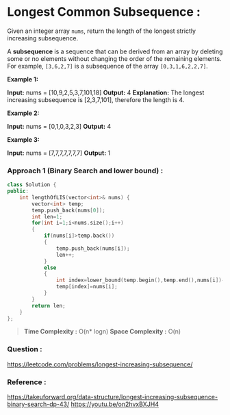 # Longest Common Subsequence :

Given an integer array `nums`, return the length of the longest strictly increasing subsequence.

A **subsequence** is a sequence that can be derived from an array by deleting some or no elements without changing the order of the remaining elements. For example, `[3,6,2,7]` is a subsequence of the array `[0,3,1,6,2,2,7]`.

**Example 1:**

**Input:** nums = [10,9,2,5,3,7,101,18]
**Output:** 4
**Explanation:** The longest increasing subsequence is [2,3,7,101], therefore the length is 4.

**Example 2:**

**Input:** nums = [0,1,0,3,2,3]
**Output:** 4

**Example 3:**

**Input:** nums = [7,7,7,7,7,7,7]
**Output:** 1

### Approach 1 (Binary Search and lower bound) :

```cpp
class Solution {
public:
    int lengthOfLIS(vector<int>& nums) {
        vector<int> temp;
        temp.push_back(nums[0]);
        int len=1;
        for(int i=1;i<nums.size();i++)
        {
            if(nums[i]>temp.back())
            {
                temp.push_back(nums[i]);
                len++;
            }
            else
            {
                int index=lower_bound(temp.begin(),temp.end(),nums[i])-temp.begin();
                temp[index]=nums[i];
            }
        }
        return len;
    }
};
```

>**Time Complexity :** O(n* logn)
>**Space Complexity :** O(n)


### Question :
https://leetcode.com/problems/longest-increasing-subsequence/

### Reference :
https://takeuforward.org/data-structure/longest-increasing-subsequence-binary-search-dp-43/
https://youtu.be/on2hvxBXJH4